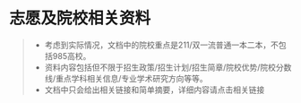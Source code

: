 # 志愿及院校相关资料

> + 考虑到实际情况，文档中的院校重点是211/双一流普通一本二本，不包括985高校。
> + 资料内容包括但不限于招生政策/招生计划/招生简章/院校优势/院校分数线/重点学科相关信息/专业学术研究方向等等。
> + 文档中只会给出相关链接和简单摘要，详细内容请点击相关链接

